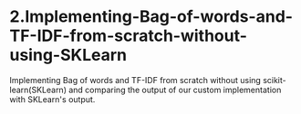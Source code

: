 # 2.Implementing-Bag-of-words-and-TF-IDF-from-scratch-without-using-SKLearn
Implementing Bag of words and TF-IDF from scratch without using scikit-learn(SKLearn) and comparing the output of our custom implementation with SKLearn's output.
